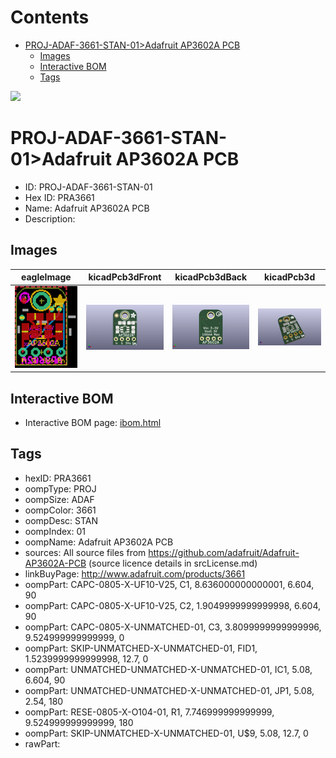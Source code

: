 



Contents
========

* [PROJ-ADAF-3661-STAN-01>Adafruit AP3602A PCB](#proj-adaf-3661-stan-01adafruit-ap3602a-pcb)
	* [Images](#images)
	* [Interactive BOM](#interactive-bom)
	* [Tags](#tags)
  
![][im]
# PROJ-ADAF-3661-STAN-01>Adafruit AP3602A PCB

- ID: PROJ-ADAF-3661-STAN-01
- Hex ID: PRA3661
- Name: Adafruit AP3602A PCB
- Description: 

## Images
  
  

|eagleImage|kicadPcb3dFront|kicadPcb3dBack|kicadPcb3d|
| :---: | :---: | :---: | :---: |
|[![eagleImage](eagleImage_140.png)](eagleImage_600.png)|[![kicadPcb3dFront](kicadPcb3dFront_140.png)](kicadPcb3dFront_600.png)|[![kicadPcb3dBack](kicadPcb3dBack_140.png)](kicadPcb3dBack_600.png)|[![kicadPcb3d](kicadPcb3d_140.png)](kicadPcb3d_600.png)|

## Interactive BOM

- Interactive BOM page: [ibom.html](kicad/bom/ibom.html)

## Tags

- hexID: PRA3661
- oompType: PROJ
- oompSize: ADAF
- oompColor: 3661
- oompDesc: STAN
- oompIndex: 01
- oompName: Adafruit AP3602A PCB
- sources: All source files from https://github.com/adafruit/Adafruit-AP3602A-PCB (source licence details in srcLicense.md)
- linkBuyPage: http://www.adafruit.com/products/3661
- oompPart: CAPC-0805-X-UF10-V25, C1, 8.636000000000001, 6.604, 90
- oompPart: CAPC-0805-X-UF10-V25, C2, 1.9049999999999998, 6.604, 90
- oompPart: CAPC-0805-X-UNMATCHED-01, C3, 3.8099999999999996, 9.524999999999999, 0
- oompPart: SKIP-UNMATCHED-X-UNMATCHED-01, FID1, 1.5239999999999998, 12.7, 0
- oompPart: UNMATCHED-UNMATCHED-X-UNMATCHED-01, IC1, 5.08, 6.604, 90
- oompPart: UNMATCHED-UNMATCHED-X-UNMATCHED-01, JP1, 5.08, 2.54, 180
- oompPart: RESE-0805-X-O104-01, R1, 7.746999999999999, 9.524999999999999, 180
- oompPart: SKIP-UNMATCHED-X-UNMATCHED-01, U$9, 5.08, 12.7, 0
- rawPart: 



[im]: kicadPcb3d_450.png
